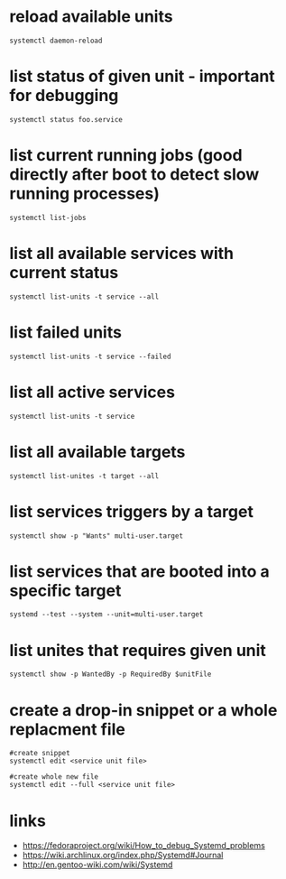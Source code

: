 # reload available units

```
systemctl daemon-reload
```

# list status of given unit - important for debugging

```
systemctl status foo.service
```

# list current running jobs (good directly after boot to detect slow running processes)

```
systemctl list-jobs
```

# list all available services with current status

```
systemctl list-units -t service --all
```

# list failed units

```
systemctl list-units -t service --failed
```

# list all active services

```
systemctl list-units -t service
```

# list all available targets

```
systemctl list-unites -t target --all
```

# list services triggers by a target

```
systemctl show -p "Wants" multi-user.target
```

# list services that are booted into a specific target

```
systemd --test --system --unit=multi-user.target
```

# list unites that requires given unit

```
systemctl show -p WantedBy -p RequiredBy $unitFile
```

# create a drop-in snippet or a whole replacment file

```
#create snippet
systemctl edit <service unit file>

#create whole new file
systemctl edit --full <service unit file>
```

# links

* https://fedoraproject.org/wiki/How_to_debug_Systemd_problems
* https://wiki.archlinux.org/index.php/Systemd#Journal
* http://en.gentoo-wiki.com/wiki/Systemd
